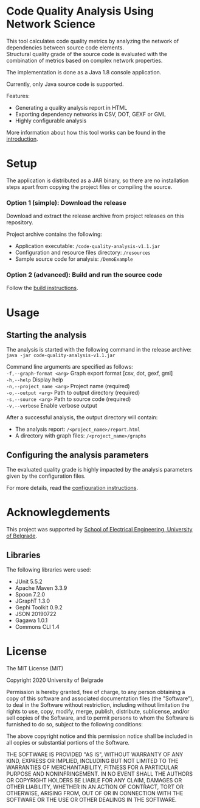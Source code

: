 # Code Quality Analysis Using Network Science

This tool calculates code quality metrics by analyzing the network of dependencies between source code elements.  
Structural quality grade of the source code is evaluated with the combination of metrics based on complex network properties.  

The implementation is done as a Java 1.8 console application.

Currently, only Java source code is supported.  

Features:
- Generating a quality analysis report in HTML
- Exporting dependency networks in CSV, DOT, GEXF or GML
- Highly configurable analysis

More information about how this tool works can be found in the [introduction](introduction.md).

# Setup

The application is distributed as a JAR binary, so there are no installation steps apart from copying the project files or compiling the source.

### Option 1 (simple): Download the release

Download and extract the release archive from project releases on this repository.  

Project archive contains the following:
- Application executable:  `/code-quality-analysis-v1.1.jar`  
- Configuration and resource files directory: `/resources`  
- Sample source code for analysis: `/DemoExample`  

### Option 2 (advanced): Build and run the source code
Follow the [build instructions](build_instructions.md).

# Usage
## Starting the analysis
The analysis is started with the following command in the release archive:  
`java -jar code-quality-analysis-v1.1.jar`

Command line arguments are specified as follows:  
 `-f,--graph-format <arg>`   Graph export format [csv, dot, gexf, gml]  
 `-h,--help`                 Display help  
 `-n,--project_name <arg>`   Project name (required)  
 `-o,--output <arg>`         Path to output directory (required)  
 `-s,--source <arg>`         Path to source code (required)  
 `-v,--verbose`              Enable verbose output  

After a successful analysis, the output directory will contain:
- The analysis report: `/<project_name>/report.html`
- A directory with graph files: `/<project_name>/graphs`

## Configuring the analysis parameters
The evaluated quality grade is highly impacted by the analysis parameters given by the configuration files.  

For more details, read the [configuration instructions](configuration_instructions.md).

# Acknowlegdements
This project was supported by [School of Electrical Engineering, University of Belgrade](https://www.etf.bg.ac.rs/en).

## Libraries
The following libraries were used:
- JUnit 5.5.2
- Apache Maven 3.3.9
- Spoon 7.2.0
- JGraphT 1.3.0
- Gephi Toolkit 0.9.2
- JSON 20190722
- Gagawa 1.0.1
- Commons CLI 1.4


# License
The MIT License (MIT)

Copyright 2020 University of Belgrade

Permission is hereby granted, free of charge, to any person obtaining a copy of this software and associated documentation files (the "Software"), to deal in the Software without restriction, including without limitation the rights to use, copy, modify, merge, publish, distribute, sublicense, and/or sell copies of the Software, and to permit persons to whom the Software is furnished to do so, subject to the following conditions:

The above copyright notice and this permission notice shall be included in all copies or substantial portions of the Software.

THE SOFTWARE IS PROVIDED "AS IS", WITHOUT WARRANTY OF ANY KIND, EXPRESS OR IMPLIED, INCLUDING BUT NOT LIMITED TO THE WARRANTIES OF MERCHANTABILITY, FITNESS FOR A PARTICULAR PURPOSE AND NONINFRINGEMENT. IN NO EVENT SHALL THE AUTHORS OR COPYRIGHT HOLDERS BE LIABLE FOR ANY CLAIM, DAMAGES OR OTHER LIABILITY, WHETHER IN AN ACTION OF CONTRACT, TORT OR OTHERWISE, ARISING FROM, OUT OF OR IN CONNECTION WITH THE SOFTWARE OR THE USE OR OTHER DEALINGS IN THE SOFTWARE.
